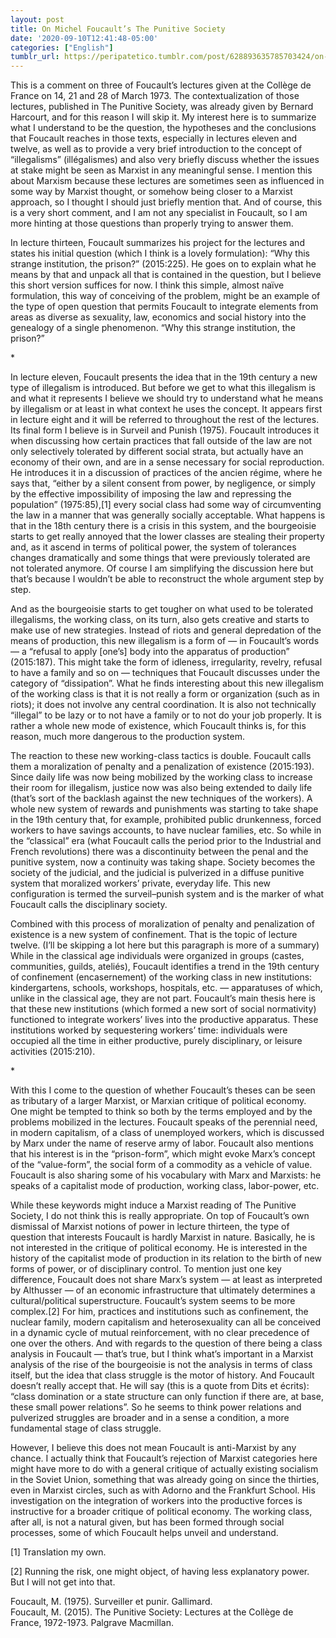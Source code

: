 ```yaml
---
layout: post
title: On Michel Foucault’s The Punitive Society
date: '2020-09-10T12:41:48-05:00'
categories: ["English"]
tumblr_url: https://peripatetico.tumblr.com/post/628893635785703424/on-michel-foucaults-the-punitive-society
---
```

This is a comment on three of Foucault’s lectures given at the Collège de France on 14, 21 and 28 of March 1973. The contextualization of those lectures, published in The Punitive Society, was already given by Bernard Harcourt, and for this reason I will skip it. My interest here is to summarize what I understand to be the question, the hypotheses and the conclusions that Foucault reaches in those texts, especially in lectures eleven and twelve, as well as to provide a very brief introduction to the concept of “illegalisms” (illégalismes) and also very briefly discuss whether the issues at stake might be seen as Marxist in any meaningful sense. I mention this about Marxism because these lectures are sometimes seen as influenced in some way by Marxist thought, or somehow being closer to a Marxist approach, so I thought I should just briefly mention that. And of course, this is a very short comment, and I am not any specialist in Foucault, so I am more hinting at those questions than properly trying to answer them.

In lecture thirteen, Foucault summarizes his project for the lectures and states his initial question (which I think is a lovely formulation): “Why this strange institution, the prison?” (2015:225). He goes on to explain what he means by that and unpack all that is contained in the question, but I believe this short version suffices for now. I think this simple, almost naïve formulation, this way of conceiving of the problem, might be an example of the type of open question that permits Foucault to integrate elements from areas as diverse as sexuality, law, economics and social history into the genealogy of a single phenomenon. “Why this strange institution, the prison?”

\*

In lecture eleven, Foucault presents the idea that in the 19th century a new type of illegalism is introduced. But before we get to what this illegalism is and what it represents I believe we should try to understand what he means by illegalism or at least in what context he uses the concept. It appears first in lecture eight and it will be referred to throughout the rest of the lectures. Its final form I believe is in Surveil and Punish (1975). Foucault introduces it when discussing how certain practices that fall outside of the law are not only selectively tolerated by different social strata, but actually have an economy of their own, and are in a sense necessary for social reproduction. He introduces it in a discussion of practices of the ancien régime, where he says that, “either by a silent consent from power, by negligence, or simply by the effective impossibility of imposing the law and repressing the population” (1975:85),[1] every social class had some way of circumventing the law in a manner that was generally socially acceptable. What happens is that in the 18th century there is a crisis in this system, and the bourgeoisie starts to get really annoyed that the lower classes are stealing their property and, as it ascend in terms of political power, the system of tolerances changes dramatically and some things that were previously tolerated are not tolerated anymore. Of course I am simplifying the discussion here but that’s because I wouldn’t be able to reconstruct the whole argument step by step.

And as the bourgeoisie starts to get tougher on what used to be tolerated illegalisms, the working class, on its turn, also gets creative and starts to make use of new strategies. Instead of riots and general depredation of the means of production, this new illegalism is a form of — in Foucault’s words — a “refusal to apply [one’s] body into the apparatus of production” (2015:187). This might take the form of idleness, irregularity, revelry, refusal to have a family and so on — techniques that Foucault discusses under the category of “dissipation”. What he finds interesting about this new illegalism of the working class is that it is not really a form or organization (such as in riots); it does not involve any central coordination. It is also not technically “illegal” to be lazy or to not have a family or to not do your job properly. It is rather a whole new mode of existence, which Foucault thinks is, for this reason, much more dangerous to the production system.

The reaction to these new working-class tactics is double. Foucault calls them a moralization of penalty and a penalization of existence (2015:193). Since daily life was now being mobilized by the working class to increase their room for illegalism, justice now was also being extended to daily life (that’s sort of the backlash against the new techniques of the workers). A whole new system of rewards and punishments was starting to take shape in the 19th century that, for example, prohibited public drunkenness, forced workers to have savings accounts, to have nuclear families, etc. So while in the “classical” era (what Foucault calls the period prior to the Industrial and French revolutions) there was a discontinuity between the penal and the punitive system, now a continuity was taking shape. Society becomes the society of the judicial, and the judicial is pulverized in a diffuse punitive system that moralized workers’ private, everyday life. This new configuration is termed the surveil–punish system and is the marker of what Foucault calls the disciplinary society.

Combined with this process of moralization of penalty and penalization of existence is a new system of confinement. That is the topic of lecture twelve. (I’ll be skipping a lot here but this paragraph is more of a summary) While in the classical age individuals were organized in groups (castes, communities, guilds, ateliés), Foucault identifies a trend in the 19th century of confinement (encasernement) of the working class in new institutions: kindergartens, schools, workshops, hospitals, etc. — apparatuses of which, unlike in the classical age, they are not part. Foucault’s main thesis here is that these new institutions (which formed a new sort of social normativity) functioned to integrate workers’ lives into the productive apparatus. These institutions worked by sequestering workers’ time: individuals were occupied all the time in either productive, purely disciplinary, or leisure activities (2015:210).

\*

With this I come to the question of whether Foucault’s theses can be seen as tributary of a larger Marxist, or Marxian critique of political economy. One might be tempted to think so both by the terms employed and by the problems mobilized in the lectures. Foucault speaks of the perennial need, in modern capitalism, of a class of unemployed workers, which is discussed by Marx under the name of reserve army of labor. Foucault also mentions that his interest is in the “prison-form”, which might evoke Marx’s concept of the “value-form”, the social form of a commodity as a vehicle of value. Foucault is also sharing some of his vocabulary with Marx and Marxists: he speaks of a capitalist mode of production, working class, labor-power, etc.

While these keywords might induce a Marxist reading of The Punitive Society, I do not think this is really appropriate. On top of Foucault’s own dismissal of Marxist notions of power in lecture thirteen, the type of question that interests Foucault is hardly Marxist in nature. Basically, he is not interested in the critique of political economy. He is interested in the history of the capitalist mode of production in its relation to the birth of new forms of power, or of disciplinary control. To mention just one key difference, Foucault does not share Marx’s system — at least as interpreted by Althusser — of an economic infrastructure that ultimately determines a cultural/political superstructure. Foucault’s system seems to be more complex.[2] For him, practices and institutions such as confinement, the nuclear family, modern capitalism and heterosexuality can all be conceived in a dynamic cycle of mutual reinforcement, with no clear precedence of one over the others. And with regards to the question of there being a class analysis in Foucault — that’s true, but I think what’s important in a Marxist analysis of the rise of the bourgeoisie is not the analysis in terms of class itself, but the idea that class struggle is the motor of history. And Foucault doesn’t really accept that. He will say (this is a quote from Dits et écrits): “class domination or a state structure can only function if there are, at base, these small power relations”. So he seems to think power relations and pulverized struggles are broader and in a sense a condition, a more fundamental stage of class struggle.

However, I believe this does not mean Foucault is anti-Marxist by any chance. I actually think that Foucault’s rejection of Marxist categories here might have more to do with a general critique of actually existing socialism in the Soviet Union, something that was already going on since the thirties, even in Marxist circles, such as with Adorno and the Frankfurt School. His investigation on the integration of workers into the productive forces is instructive for a broader critique of political economy. The working class, after all, is not a natural given, but has been formed through social processes, some of which Foucault helps unveil and understand.

[1] Translation my own.

[2] Running the risk, one might object, of having less explanatory power. But I will not get into that.

Foucault, M. (1975). Surveiller et punir. Gallimard.  
Foucault, M. (2015). The Punitive Society: Lectures at the Collège de France, 1972-1973. Palgrave Macmillan.


